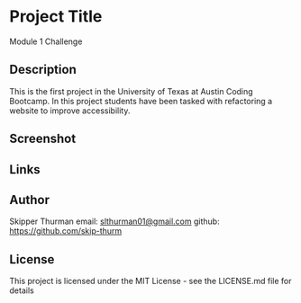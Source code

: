 # Project Title

Module 1 Challenge

## Description

This is the first project in the University of Texas
at Austin Coding Bootcamp.  In this project students
have been tasked with refactoring a website to
improve accessibility.

## Screenshot

## Links

## Author

Skipper Thurman
email: slthurman01@gmail.com
github: https://github.com/skip-thurm

## License

This project is licensed under the MIT License - see the LICENSE.md file for details